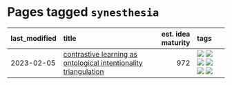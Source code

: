 # Pages tagged `synesthesia`

|last_modified|title|est. idea maturity|tags
|:---|:---|---:|:---|
|2023-02-05|[contrastive learning as ontological intentionality triangulation](../contrastive_learning_as_ontological_intentionality_triangulation.md)|972|[![](https://img.shields.io/badge/tag-meta-3a20e)](../tags/meta.md) [![](https://img.shields.io/badge/tag-philosophy-eac1b9)](../tags/philosophy.md) [![](https://img.shields.io/badge/tag-semiotics-4d35f9)](../tags/semiotics.md) [![](https://img.shields.io/badge/tag-synesthesia-4bcfd8)](../tags/synesthesia.md) [![](https://img.shields.io/badge/tag-theory-fda5ff)](../tags/theory.md) [![](https://img.shields.io/badge/tag-wip-ab4f55)](../tags/wip.md)|